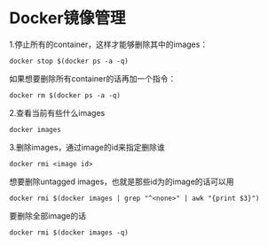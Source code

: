 # Docker镜像管理
1.停止所有的container，这样才能够删除其中的images：
```
docker stop $(docker ps -a -q)
```
如果想要删除所有container的话再加一个指令：
```
docker rm $(docker ps -a -q)
```
2.查看当前有些什么images
```
docker images
```
3.删除images，通过image的id来指定删除谁
```
docker rmi <image id>
```
想要删除untagged images，也就是那些id为<None>的image的话可以用
```
docker rmi $(docker images | grep "^<none>" | awk "{print $3}")
```
要删除全部image的话
```
docker rmi $(docker images -q)
```